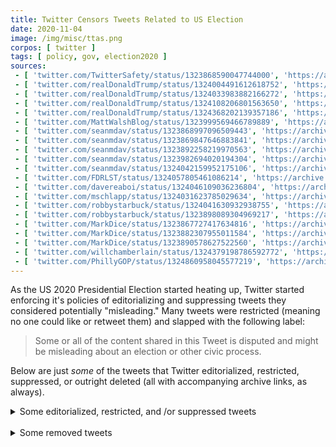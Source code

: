 ```yaml
---
title: Twitter Censors Tweets Related to US Election
date: 2020-11-04
image: /img/misc/ttas.png
corpos: [ twitter ]
tags: [ policy, gov, election2020 ]
sources:
 - [ 'twitter.com/TwitterSafety/status/1323868590047744000', 'https://archive.is/VINai' ]
 - [ 'twitter.com/realDonaldTrump/status/1324004491612618752', 'https://archive.is/5z9mW' ]
 - [ 'twitter.com/realDonaldTrump/status/1324033983882166272', 'https://archive.is/N9Dfv' ]
 - [ 'twitter.com/realDonaldTrump/status/1324108206801563650', 'https://archive.is/ycY0K' ]
 - [ 'twitter.com/realDonaldTrump/status/1324368202139357186', 'https://archive.is/vw2Dt' ]
 - [ 'twitter.com/MattWalshBlog/status/1323999569466789889', 'https://archive.is/fgPxx' ]
 - [ 'twitter.com/seanmdav/status/1323868997096509443', 'https://archive.is/IurYa' ]
 - [ 'twitter.com/seanmdav/status/1323869847646883841', 'https://archive.is/BbOTj' ]
 - [ 'twitter.com/seanmdav/status/1323892258219970563', 'https://archive.is/Jf9nB' ]
 - [ 'twitter.com/seanmdav/status/1323982694020194304', 'https://archive.is/FytFU' ]
 - [ 'twitter.com/seanmdav/status/1324042159952175106', 'https://archive.is/vTyYp' ]
 - [ 'twitter.com/FDRLST/status/1324057805461086214', 'https://archive.is/7wkeO' ]
 - [ 'twitter.com/davereaboi/status/1324046109036236804', 'https://archive.is/Ch0Qc' ]
 - [ 'twitter.com/mschlapp/status/1324031623785029634', 'https://archive.is/Ld2eV' ]
 - [ 'twitter.com/robbystarbuck/status/1324041630932938755', 'https://archive.is/8n09f' ]
 - [ 'twitter.com/robbystarbuck/status/1323898089304969217', 'https://archive.is/9HDLc' ]
 - [ 'twitter.com/MarkDice/status/1323867727417634816', 'https://archive.is/S77su' ]
 - [ 'twitter.com/MarkDice/status/1323882307955011584', 'https://archive.is/jN6Sx' ]
 - [ 'twitter.com/MarkDice/status/1323890578627522560', 'https://archive.is/cvtNG' ]
 - [ 'twitter.com/willchamberlain/status/1324379198786592772', 'https://archive.is/rFuWJ' ]
 - [ 'twitter.com/PhillyGOP/status/1324860958045577219', 'https://archive.is/pdbph' ]
---
```


As the US 2020 Presidential Election started heating up, Twitter started
enforcing it's policies of editorializing and suppressing tweets they
considered potentially "misleading." Many tweets were restricted (meaning no
one could like or retweet them) and slapped with the following label:

> Some or all of the content shared in this Tweet is disputed and might be
> misleading about an election or other civic process.

Below are just _some_ of the tweets that Twitter editorialized, restricted,
suppressed, or outright deleted (all with accompanying archive links, as
always).

<details>
<summary>Some editorialized, restricted, and /or suppressed tweets</summary>

> Last night I was leading, often solidly, in many key States, in almost all
> instances Democrat run & controlled. Then, one by one, they started to
> magically disappear as surprise ballot dumps were counted. VERY STRANGE, and
> the “pollsters” got it completely & historically wrong!
>
> -- Donald J. Trump (@realDonaldTrump) [4 Nov 2020](https://archive.is/5z9mW)

> They are working hard to make up 500,000 vote advantage in Pennsylvania
> disappear — ASAP. Likewise, Michigan and others!
>
> -- Donald J. Trump (@realDonaldTrump) [4 Nov 2020](https://archive.is/N9Dfv)

> We have claimed, for Electoral Vote purposes, the Commonwealth of
> Pennsylvania (which won’t allow legal observers) the State of Georgia, and
> the State of North Carolina, each one of which has a BIG Trump lead.
> Additionally, we hereby claim the State of Michigan if, in fact,.....
>
> .....there was a large number of secretly dumped ballots as has been widely
> reported!
>
> -- Donald J. Trump (@realDonaldTrump) [4 Nov 2020](https://archive.is/ycY0K)

> ANY VOTE THAT CAME IN AFTER ELECTION DAY WILL NOT BE COUNTED!
>
> -- Donald J. Trump (@realDonaldTrump) [5 Nov 2020](https://archive.is/vw2Dt)

> This is reason enough to go to court. No honest person can look at this and
> say it's normal and unconcerning. 
>
> -- Matt Walsh (@MattWalshBlog) [4 Nov 2020](https://archive.is/fgPxx)

> Here's the message from Trump that Twitter is censoring.
>
> Trump: "We are up BIG, but they are trying to STEAL the Election. We will
> never let them do it. Votes cannot be cast after the Polls are closed!"
>
> -- Sean Davis (@seanmdav) [4 Nov 2020](https://archive.is/IurYa)

> Pennsylvania's top court said that all ballots received after election day --
> even those without a postmark -- must be assumed to have been cast by
> election day.
>
> -- Sean Davis (@seanmdav) [4 Nov 2020](https://archive.is/BbOTj)

> The steal is on.
>
> -- Sean Davis (@seanmdav) [4 Nov 2020](https://archive.is/Jf9nB)

> So while everyone was asleep and after everyone went home, Democrats in
> Michigan magically found a trove of 138,339 votes, and all 138,339 of those
> "votes" magically went to Biden? That doesn't look suspicious at all.
>
> -- Sean Davis (@seanmdav) [4 Nov 2020](https://archive.is/FytFU)

> If Republicans in AZ don't get into court very quickly to institute oversight
> on the corrupt Dem in charge of Maricopa County, he's going to steal the
> election there for Biden. In light of Fox's call, pretty obvious he's pausing
> vote counts and hoping WI/MI get called for Biden.
>
> -- Sean Davis (@seanmdav) [4 Nov 2020](https://archive.is/vTyYp)

> Yes, Democrats Are Trying To Steal The Election In Michigan, Wisconsin, And
> Pennsylvania
>
> -- The Federalist (@FDRLST) [4 Nov 2020](https://archive.is/7wkeO)

> AZ update: apparently the use of sharpie pens in gop precincts is causing
> ballots to be invalidated. Could be huge numbers of mostly Trump supporters.
> More to come
>
> -- Matt Schlapp (@mschlapp) [4 Nov 2020](https://archive.is/Ld2eV)

> So Trump voters using a sharpie pen will invalidate a vote, but ballots with
> an incorrect signature, or voters with no ID must be counted Bc “voter
> suppression.”
>
> -- David Reaboi (@davereaboi) [4 Nov 2020](https://archive.is/Ch0Qc)

> Have confirmation of the sharpie issue in Arizona being a real issue. I fully
> anticipate that will be a big fight.
>
> -- Robby Starbuck (@robbystarbuck) [4 Nov 2020](https://archive.is/8n09f)

> They only stopped counting because they know @realDonaldTrump won.
>
> -- Robby Starbuck (@robbystarbuck) [4 Nov 2020](https://archive.is/9HDLc)

> The President Tweeted this a few minutes ago, but Twitter censored it.
>
> -- Mark Dice (@MarkDice) [4 Nov 2020](https://archive.is/S77su)

> Looks like Pennsylvania is hoping to count ballots for the rest of the week
> that weren't postmarked on time, hoping to steal this for Biden since Trump
> is up by 700,000.
>
> -- Mark Dice (@MarkDice) [4 Nov 2020](https://archive.is/jN6Sx)

> Trump was trending to win WI, MI, and PA, which will secure his victory, so
> they stopped counting the votes.  #StopTheSteal
>
> -- Mark Dice (@MarkDice) [4 Nov 2020](https://archive.is/cvtNG)

> They are waiting to see how many mail-in ballots they will need
>
> No other good explanation
>
> This should be treated as evidence of intent to commit election fraud
>
> -- Will Chamberlain (@willchamberlain) [5 Nov 2020](https://archive.is/rFuWJ)

> I see dead people voting
> 👀
>
>
> Look no further than PA's own records
> 🧟‍♂️
> 🧟
>
> -- Philly GOP (@PhillyGOP) [6 Nov 2020](https://archive.is/pdbph)
</details>

<br>

<details>
<summary>Some removed tweets</summary>

* [twitter.com/theca13/status/1324537564410380288](https://archive.is/1ga3J)
</details>

<br>
<br>
